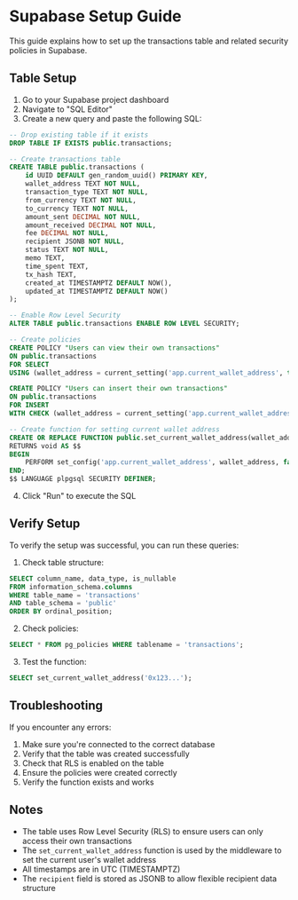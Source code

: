 # Supabase Setup Guide

This guide explains how to set up the transactions table and related security policies in Supabase.

## Table Setup

1. Go to your Supabase project dashboard
2. Navigate to "SQL Editor"
3. Create a new query and paste the following SQL:

```sql
-- Drop existing table if it exists
DROP TABLE IF EXISTS public.transactions;

-- Create transactions table
CREATE TABLE public.transactions (
    id UUID DEFAULT gen_random_uuid() PRIMARY KEY,
    wallet_address TEXT NOT NULL,
    transaction_type TEXT NOT NULL,
    from_currency TEXT NOT NULL,
    to_currency TEXT NOT NULL,
    amount_sent DECIMAL NOT NULL,
    amount_received DECIMAL NOT NULL,
    fee DECIMAL NOT NULL,
    recipient JSONB NOT NULL,
    status TEXT NOT NULL,
    memo TEXT,
    time_spent TEXT,
    tx_hash TEXT,
    created_at TIMESTAMPTZ DEFAULT NOW(),
    updated_at TIMESTAMPTZ DEFAULT NOW()
);

-- Enable Row Level Security
ALTER TABLE public.transactions ENABLE ROW LEVEL SECURITY;

-- Create policies
CREATE POLICY "Users can view their own transactions"
ON public.transactions
FOR SELECT
USING (wallet_address = current_setting('app.current_wallet_address', true));

CREATE POLICY "Users can insert their own transactions"
ON public.transactions
FOR INSERT
WITH CHECK (wallet_address = current_setting('app.current_wallet_address', true));

-- Create function for setting current wallet address
CREATE OR REPLACE FUNCTION public.set_current_wallet_address(wallet_address TEXT)
RETURNS void AS $$
BEGIN
    PERFORM set_config('app.current_wallet_address', wallet_address, false);
END;
$$ LANGUAGE plpgsql SECURITY DEFINER;
```

4. Click "Run" to execute the SQL

## Verify Setup

To verify the setup was successful, you can run these queries:

1. Check table structure:

```sql
SELECT column_name, data_type, is_nullable
FROM information_schema.columns
WHERE table_name = 'transactions'
AND table_schema = 'public'
ORDER BY ordinal_position;
```

2. Check policies:

```sql
SELECT * FROM pg_policies WHERE tablename = 'transactions';
```

3. Test the function:

```sql
SELECT set_current_wallet_address('0x123...');
```

## Troubleshooting

If you encounter any errors:

1. Make sure you're connected to the correct database
2. Verify that the table was created successfully
3. Check that RLS is enabled on the table
4. Ensure the policies were created correctly
5. Verify the function exists and works

## Notes

- The table uses Row Level Security (RLS) to ensure users can only access their own transactions
- The `set_current_wallet_address` function is used by the middleware to set the current user's wallet address
- All timestamps are in UTC (TIMESTAMPTZ)
- The `recipient` field is stored as JSONB to allow flexible recipient data structure
